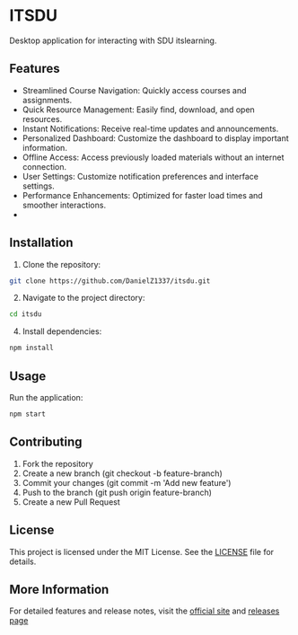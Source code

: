 # ITSDU

Desktop application for interacting with SDU itslearning.

## Features
- Streamlined Course Navigation: Quickly access courses and assignments.
- Quick Resource Management: Easily find, download, and open resources.
- Instant Notifications: Receive real-time updates and announcements.
- Personalized Dashboard: Customize the dashboard to display important information.
- Offline Access: Access previously loaded materials without an internet connection.
- User Settings: Customize notification preferences and interface settings.
- Performance Enhancements: Optimized for faster load times and smoother interactions.
- 
## Installation
1. Clone the repository:
```bash
git clone https://github.com/DanielZ1337/itsdu.git
```
2. Navigate to the project directory:
```bash
cd itsdu
``` 
4. Install dependencies:
```bash
npm install
```

## Usage
Run the application:

```bash
npm start
```

## Contributing
1. Fork the repository
2. Create a new branch (git checkout -b feature-branch)
3. Commit your changes (git commit -m 'Add new feature')
4. Push to the branch (git push origin feature-branch)
5. Create a new Pull Request

## License
This project is licensed under the MIT License. See the [LICENSE](https://github.com/danielz1337/itsdu/LICENSE) file for details.

## More Information
For detailed features and release notes, visit the [official site](https://itsdu.danielz.dev) and [releases page](https://itsdu.danielz.dev/releases)
